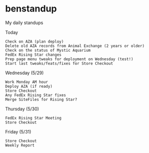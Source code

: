 # benstandup
My daily standups

Today
    
    Check on AZA (plan deploy)
    Delete old AZA records from Animal Exchange (2 years or older)
    Check on the status of Mystic Aquarium
    FedEx Rising Star changes
    Prep page menu tweaks for deployment on Wednesday (test!)
    Start last tweaks/feats/fixes for Store Checkout
    
Wednesday (5/29)   

    Work Monday AM hour
    Deploy AZA (if ready)
    Store Checkout
    Any FedEx Rising Star fixes
    Merge SiteFiles for Rising Star?
    
Thursday (5/30)
    
    FedEx Rising Star Meeting
    Store Checkout

Friday (5/31)  
    
    Store Checkout
    Weekly Report
